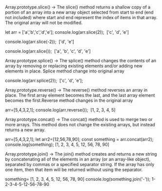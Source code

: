 Array.prototype.slice()
->
The slice() method returns a shallow copy of a portion of an array into a new array object selected from start to end (end not included) where start and end represent the index of items in that array. The original array will not be modified.

let arr = ['a','b','c','d','e'];
console.log(arr.slice(2));
 ['c', 'd', 'e']

console.log(arr.slice(-2));
 ['d', 'e']

console.log(arr.slice());
 ['a', 'b', 'c', 'd', 'e']

Array.prototype.splice()
->
The splice() method changes the contents of an array by removing or replacing existing elements and/or adding new elements in place. Splice method change into original array

console.log(arr.splice(2));
 ['c', 'd', 'e'];


Array.prototype.reverse()
->
The reverse() method reverses an array in place. The first array element becomes the last, and the last array element becomes the first.Reverse method changes in the  original array

arr=[5,4,3,2,1];
console.log(arr.reverse());
 [1, 2, 3, 4, 5]

Array.prototype.concat()
->
The concat() method is used to merge two or more arrays. This method does not change the existing arrays, but instead returns a new array.

arr=[5,4,3,2,1]; let arr2=[12,56,78,90];
const something = arr.concat(arr2);
console.log(something);
[1, 2, 3, 4, 5, 12, 56, 78, 90]



Array.prototype.join()
->
The join() method creates and returns a new string by concatenating all of the elements in an array (or an array-like object), separated by commas or a specified separator string. If the array has only one item, then that item will be returned without using the separator.


something= [1, 2, 3, 4, 5, 12, 56, 78, 90]
console.log(something.join('-'));
1-2-3-4-5-12-56-78-90